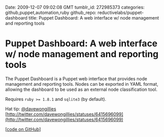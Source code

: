 Date: 2009-12-07 09:02:08 GMT
tumblr_id: 272985373
categories: github,puppet,automation,ruby
github_repo: reductivelabs/puppet-dashboard
title: Puppet Dashboard: A web interface w/ node management and reporting tools

# Puppet Dashboard: A web interface w/ node management and reporting tools

The Puppet Dashboard is a Puppet web interface that provides node management and reporting tools. Nodes can be exported in YAML format, allowing the dashboard to be used as an external node classification tool.

Requires `ruby >= 1.8.1` and `sqlite3` (by default).

Hat tip: [@davewongillies](http://twitter.com/davewongillies) [http://twitter.com/davewongillies/statuses/6415696099](http://twitter.com/davewongillies/statuses/6415696099)

[[code on GitHub](http://github.com/reductivelabs/puppet-dashboard)]
